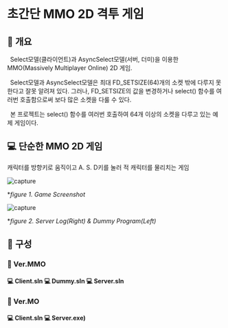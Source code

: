 # 초간단 MMO 2D 격투 게임 
## 📢 개요
  Select모델(클라이언트)과 AsyncSelect모델(서버, 더미)을 이용한 MMO(Massively Multiplayer Online) 2D 게임.
  
  Select모델과 AsyncSelect모델은 최대 FD_SETSIZE(64)개의 소켓 밖에 다루지 못한다고 잘못 알려져 있다. 그러나, FD_SETSIZE의 값을 변경하거나 select() 함수를 여러번 호출함으로써 보다 많은 소켓을 다룰 수 있다. 
  
  본 프로젝트는 select() 함수를 여러번 호출하여 64개 이상의 소켓을 다루고 있는 예제 게임이다.
  
## 💻 단순한 MMO 2D 게임
 캐릭터를 방향키로 움직이고 A. S. D키를 눌러 적 캐릭터를 물리치는 게임

  ![capture](https://github.com/kbm0996/Network-Programming-AsyncselectModel-WINAPI_2DGame/blob/master/figure.jpg)
  
  **figure 1. Game Screenshot*
  
  ![capture](https://github.com/kbm0996/Network-Programming-AsyncselectModel-WINAPI_2DGame/blob/master/dummy&server.jpg)
  
  **figure 2. Server Log(Right) & Dummy Program(Left)*

  
## 📑 구성
### 📂 Ver.MMO
#### 💻 Client.sln 💻 Dummy.sln 💻 Server.sln
### 📂 Ver.MO
#### 💻 Client.sln 💻 Server.exe)

